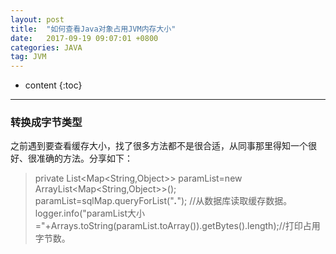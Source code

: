 ```yaml
---
layout: post
title:  "如何查看Java对象占用JVM内存大小"
date:   2017-09-19 09:07:01 +0800
categories: JAVA
tag: JVM
---
```


* content
{:toc}


-------
### 转换成字节类型 
之前遇到要查看缓存大小，找了很多方法都不是很合适，从同事那里得知一个很好、很准确的方法。分享如下：

> private List<Map<String,Object>> paramList=new ArrayList<Map<String,Object>>();<br />
> paramList=sqlMap.queryForList("*****.*****"); //从数据库读取缓存数据。<br />
> logger.info("paramList大小="+Arrays.toString(paramList.toArray()).getBytes().length);//打印占用字节数。<br />
